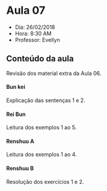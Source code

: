 # Aula 07

+ Dia: 26/02/2018
+ Hora: 8:30 AM
+ Professor: Evellyn

## Conteúdo da aula

Revisão dos material extra da Aula 06.

#### Bun kei

Explicação das sentenças 1 e 2.

#### Rei Bun

Leitura dos exemplos 1 ao 5.

#### Renshuu A

Leitura dos exemplos 1 ao 4.

#### Renshuu B

Resolução dos exercícios 1 e 2.
